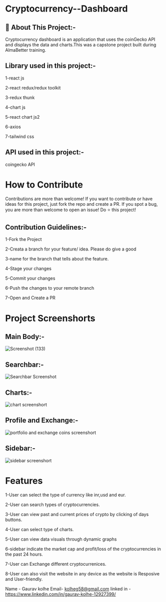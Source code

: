 # Cryptocurrency--Dashboard

## 🚀 About This Project:-
Cryptocurrency dashboard is an application that uses the coinGecko API and displays the data and charts.This was a capstone project built during AlmaBetter training.

## Library used in this project:-
1-react js

2-react redux/redux toolkit

3-redux thunk

4-chart js

5-react chart js2

6-axios

7-tailwind css

## API used in this project:-
coingecko API

# How to Contribute
Contributions are more than welcome!
If you want to contribute or have ideas for this project, just fork the repo and create a PR. If you spot a bug, you are more than welcome to open an issue! Do ⭐ this project!

## Contribution Guidelines:-
1-Fork the Project

2-Creata a branch for your feature/ idea. Please do give a good

3-name for the branch that tells about the feature.

4-Stage your changes

5-Commit your changes

6-Push the changes to your remote branch

7-Open and Create a PR

# Project Screenshorts
## Main Body:-
![Screenshot (133)](https://github.com/AVINASHMAITY/CryptoCurrency-dashboard/assets/95832605/a04722c0-185c-40bb-9799-cb0460c244a6)
## Searchbar:-
![Searchbar Screenshot](https://github.com/AVINASHMAITY/CryptoCurrency-dashboard/assets/95832605/66df9c19-c0d4-4f94-9b2a-1b42b99d01af)
## Charts:-
![chart screenshort](https://github.com/AVINASHMAITY/CryptoCurrency-dashboard/assets/95832605/17a25523-606e-49f8-97d2-de301ebbf64b)
## Profile and Exchange:-
![portfolio and exchange coins screenshort](https://github.com/AVINASHMAITY/CryptoCurrency-dashboard/assets/95832605/85608faf-12b1-4fa7-891e-2e35cf8f2073)
## Sidebar:-
![sidebar screenshort](https://github.com/AVINASHMAITY/CryptoCurrency-dashboard/assets/95832605/9e190696-9c12-4097-8cd2-73a77a6c4f04)


# Features
1-User can select the type of currency like inr,usd and eur.

2-User can search types of cryptocurrencies.

3-User can view past and current prices of crypto by clicking of days buttons.

4-User can select type of charts.

5-User can view data visuals through dynamic graphs

6-sidebar indicate the market cap and profit/loss of the 
cryptocurrencies in the past 24 hours.

7-User can Exchange different cryptocurrenices.

8-User can also visit the website in any device as the website is Resposive and User-friendly.

Name - Gaurav kolhe
Email- kolheg58@gmail.com
linked in - https://www.linkedin.com/in/gaurav-kolhe-12927399/